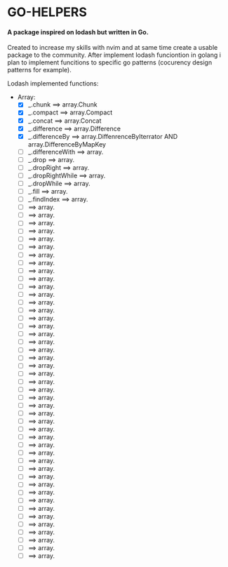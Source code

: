 # GO-HELPERS
#### A package inspired on lodash but written in Go.

Created to increase my skills with nvim and at same time create a usable package to the community.
After implement lodash funciontion in golang i plan to implement funcitions to specific go patterns (cocurency design patterns for example).

Lodash implemented functions:

- Array: 
  - [x] _.chunk ==> array.Chunk
  - [x] _.compact ==> array.Compact
  - [x] _.concat ==> array.Concat
  - [x] _.difference ==> array.Difference
  - [x] _.differenceBy ==> array.DiffenrenceByIterrator AND array.DifferenceByMapKey
  - [ ] _.differenceWith ==> array.
  - [ ] _.drop ==> array.
  - [ ] _.dropRight ==> array.
  - [ ] _.dropRightWhile ==> array.
  - [ ] _.dropWhile ==> array.
  - [ ] _.fill ==> array.
  - [ ] _.findIndex ==> array.
  - [ ]  ==> array.
  - [ ]  ==> array.
  - [ ]  ==> array.
  - [ ]  ==> array.
  - [ ]  ==> array.
  - [ ]  ==> array.
  - [ ]  ==> array.
  - [ ]  ==> array.
  - [ ]  ==> array.
  - [ ]  ==> array.
  - [ ]  ==> array.
  - [ ]  ==> array.
  - [ ]  ==> array.
  - [ ]  ==> array.
  - [ ]  ==> array.
  - [ ]  ==> array.
  - [ ]  ==> array.
  - [ ]  ==> array.
  - [ ]  ==> array.
  - [ ]  ==> array.
  - [ ]  ==> array.
  - [ ]  ==> array.
  - [ ]  ==> array.
  - [ ]  ==> array.
  - [ ]  ==> array.
  - [ ]  ==> array.
  - [ ]  ==> array.
  - [ ]  ==> array.
  - [ ]  ==> array.
  - [ ]  ==> array.
  - [ ]  ==> array.
  - [ ]  ==> array.
  - [ ]  ==> array.
  - [ ]  ==> array.
  - [ ]  ==> array.
  - [ ]  ==> array.
  - [ ]  ==> array.
  - [ ]  ==> array.
  - [ ]  ==> array.
  - [ ]  ==> array.
  - [ ]  ==> array.
  - [ ]  ==> array.
  - [ ]  ==> array.
  - [ ]  ==> array.
  - [ ]  ==> array.
